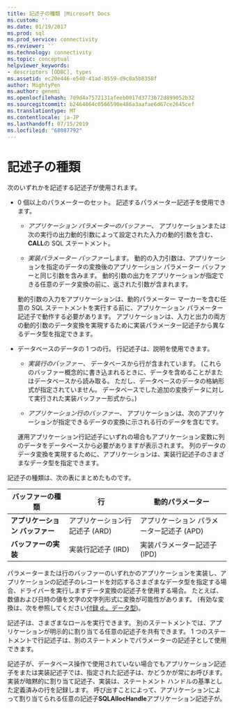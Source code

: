 ```yaml
---
title: 記述子の種類 |Microsoft Docs
ms.custom: ''
ms.date: 01/19/2017
ms.prod: sql
ms.prod_service: connectivity
ms.reviewer: ''
ms.technology: connectivity
ms.topic: conceptual
helpviewer_keywords:
- descriptors [ODBC], types
ms.assetid: ec20e446-e540-41ad-8559-d9c0a5b8358f
author: MightyPen
ms.author: genemi
ms.openlocfilehash: 7d9d4a7572131afeeb0017d3773b72d899052b32
ms.sourcegitcommit: b2464064c0566590e486a3aafae6d67ce2645cef
ms.translationtype: MT
ms.contentlocale: ja-JP
ms.lasthandoff: 07/15/2019
ms.locfileid: "68087792"
---
```

# <a name="types-of-descriptors"></a>記述子の種類
次のいずれかを記述する記述子が使用されます。  
  
-   0 個以上のパラメーターのセット。 記述するパラメーター記述子を使用できます。  
  
    -   *アプリケーション パラメーターのバッファー、* アプリケーションまたは次の実行の出力動的引数によって設定された入力の動的引数を含む、**CALL**の SQL ステートメント。  
  
    -   *実装パラメーター バッファー*します。 動的の入力引数は、アプリケーションを指定のデータの変換後のアプリケーション パラメーター バッファーと同じ引数を含みます。 動的引数の出力をアプリケーションが指定できる任意のデータ変換の前に、返された引数が含まれます。  
  
     動的引数の入力をアプリケーションは、動的パラメーター マーカーを含む任意の SQL ステートメントを実行する前に、アプリケーション パラメーター記述子で動作する必要があります。 アプリケーションは、入力と出力の両方の動的引数のデータ変換を実現するために実装パラメーター記述子から異なるデータ型を指定できます。  
  
-   データベースのデータの 1 つの行。 行記述子は、説明を使用できます。  
  
    -   *実装行のバッファー、* データベースから行が含まれています。 (これらのバッファー概念的に書き込まれるときに、データを含めることがまたはデータベースから読み取る。 ただし、データベースのデータの格納形式が指定されていません。 データベースでした追加の変換データに対して実行された実装バッファー形式から。)  
  
    -   *アプリケーション行のバッファー、* アプリケーションは、次のアプリケーションが指定できるデータの変換に示される行のデータを含むです。  
  
     運用アプリケーション行記述子にいずれの場合もアプリケーション変数に列のデータをデータベースから必要がありますが表示されます。 列のデータのデータ変換を実現するために、アプリケーションは、実装行記述子のさまざまなデータ型を指定できます。  
  
 記述子の種類は、次の表にまとめたものです。  
  
|バッファーの種類|行|動的パラメーター|  
|-----------------|----------|------------------------|  
|**アプリケーション バッファー**|アプリケーション行記述子 (ARD)|アプリケーション パラメーター記述子 (APD)|  
|**バッファーの実装**|実装行記述子 (IRD)|実装パラメーター記述子 (IPD)|  
  
 パラメーターまたは行のバッファーのいずれかのアプリケーションを実装し、アプリケーションの記述子のレコードを対応するさまざまなデータ型を指定する場合、ドライバーを実行しますデータ変換の記述子を使用する場合。 たとえば、数値および日時の値を文字の文字列形式に変換が可能性があります。 (有効な変換は、次を参照してください[付録 d:。データ型](../../../odbc/reference/appendixes/appendix-d-data-types.md))。  
  
 記述子は、さまざまなロールを実行できます。 別のステートメントでは、アプリケーションが明示的に割り当てる任意の記述子を共有できます。 1 つのステートメントで行記述子は、別のステートメントでパラメーターの記述子として使用できます。  
  
 記述子が、データベース操作で使用されていない場合でもアプリケーション記述子をまたは実装記述子では、指定された記述子は、かどうかが常にお呼びます。 実装が暗黙的に割り当て記述子、実装は、ステートメント ハンドルの基準とした定義済みの行を記録します。 呼び出すことによって、アプリケーションによって割り当てられる任意の記述子**SQLAllocHandle**アプリケーション記述子が。

